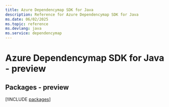 ```yaml
---
title: Azure Dependencymap SDK for Java
description: Reference for Azure Dependencymap SDK for Java
ms.date: 06/02/2025
ms.topic: reference
ms.devlang: java
ms.service: dependencymap
---
```

# Azure Dependencymap SDK for Java - preview
## Packages - preview
[!INCLUDE [packages](dependencymap-index.md)]